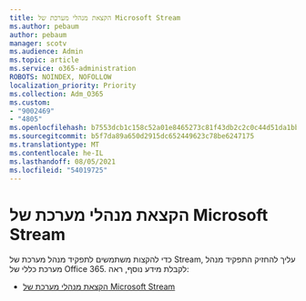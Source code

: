 ```yaml
---
title: הקצאת מנהלי מערכת של Microsoft Stream
ms.author: pebaum
author: pebaum
manager: scotv
ms.audience: Admin
ms.topic: article
ms.service: o365-administration
ROBOTS: NOINDEX, NOFOLLOW
localization_priority: Priority
ms.collection: Adm_O365
ms.custom:
- "9002469"
- "4805"
ms.openlocfilehash: b7553dcb1c158c52a01e8465273c81f43db2c2c0c44d51da1bb3e39d698d18c3
ms.sourcegitcommit: b5f7da89a650d2915dc652449623c78be6247175
ms.translationtype: MT
ms.contentlocale: he-IL
ms.lasthandoff: 08/05/2021
ms.locfileid: "54019725"
---
```

# <a name="assign-microsoft-stream-admins"></a>הקצאת מנהלי מערכת של Microsoft Stream

כדי להקצות משתמשים לתפקיד מנהל מערכת של Stream, עליך להחזיק התפקיד מנהל מערכת כללי של Office 365. לקבלת מידע נוסף, ראה:

- [הקצאת מנהלי מערכת של Microsoft Stream](https://docs.microsoft.com/stream/assign-administrator-user-role)
